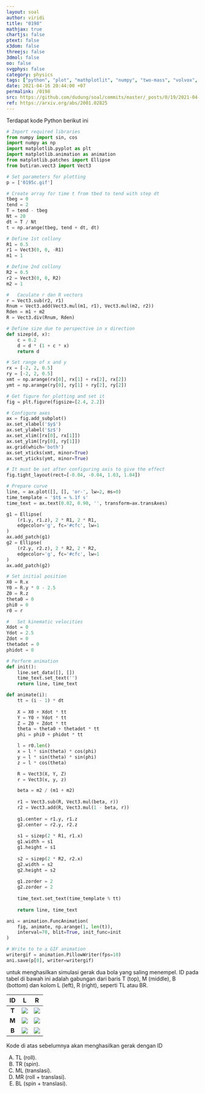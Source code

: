 ```yaml
---
layout: soal
author: viridi
title: "0198"
mathjax: true
chartjs: false
ptext: false
x3dom: false
threejs: false
3dmol: false
oo: false
svgphys: false
category: physics
tags: ["python", "plot", "mathplotlit", "numpy", "two-mass", "volvox", "ellipse", "fi3201", "2020-2"]
date: 2021-04-16 20:44:00 +07
permalink: /0198
src: https://github.com/dudung/soal/commits/master/_posts/0/19/2021-04-16-plot-two-mass-system-2.md
ref: https://arxiv.org/abs/2001.02825
---
```

Terdapat kode Python berikut ini

```python
# Import required libraries
from numpy import sin, cos
import numpy as np
import matplotlib.pyplot as plt
import matplotlib.animation as animation
from matplotlib.patches import Ellipse
from butiran.vect3 import Vect3

# Set parameters for plotting
p = ['0195c.gif']

# Create array for time t from tbed to tend with step dt
tbeg = 0
tend = 2
T = tend - tbeg
Nt = 20
dt = T / Nt
t = np.arange(tbeg, tend + dt, dt)

# Define 1st collony
R1 = 0.5
r1 = Vect3(0, 0, -R1)
m1 = 1

# Define 2nd collony
R2 = 0.5
r2 = Vect3(0, 0, R2)
m2 = 1

#	Caculate r dan R vectors
r = Vect3.sub(r2, r1)
Rnum = Vect3.add(Vect3.mul(m1, r1), Vect3.mul(m2, r2))
Rden = m1 + m2
R = Vect3.div(Rnum, Rden)

# Define size due to perspective in x direction
def sizep(d, x):
	c = 0.2
	d = d * (1 + c * x)
	return d

# Set range of x and y
rx = [-2, 2, 0.5]
ry = [-2, 2, 0.5]
xmt = np.arange(rx[0], rx[1] + rx[2], rx[2])
ymt = np.arange(ry[0], ry[1] + ry[2], ry[2])

# Get figure for plotting and set it
fig = plt.figure(figsize=[2.4, 2.2])

# Configure axes
ax = fig.add_subplot()
ax.set_xlabel('$y$')
ax.set_ylabel('$z$')
ax.set_xlim([rx[0], rx[1]])
ax.set_ylim([ry[0], ry[1]])
ax.grid(which='both')
ax.set_xticks(xmt, minor=True)
ax.set_yticks(ymt, minor=True)

# It must be set after configuring axis to give the effect
fig.tight_layout(rect=[-0.04, -0.04, 1.03, 1.04])

# Prepare curve
line, = ax.plot([], [], 'or-', lw=2, ms=0)
time_template = '$t$ = %.1f s'
time_text = ax.text(0.02, 0.90, '', transform=ax.transAxes)

g1 = Ellipse(
	(r1.y, r1.z), 2 * R1, 2 * R1,
	edgecolor='g', fc='#cfc', lw=1
)
ax.add_patch(g1)
g2 = Ellipse(
	(r2.y, r2.z), 2 * R2, 2 * R2,
	edgecolor='g', fc='#cfc', lw=1
)
ax.add_patch(g2)

# Set initial position
X0 = R.x
Y0 = R.y * 0 - 2.5
Z0 = R.z
theta0 = 0
phi0 = 0
r0 = r

#	Set kinematic velocities
Xdot = 0
Ydot = 2.5
Zdot = 0
thetadot = 0
phidot = 0

# Perform animation
def init():
	line.set_data([], [])
	time_text.set_text('')
	return line, time_text

def animate(i):
	tt = (i - 1) * dt
	
	X = X0 + Xdot * tt
	Y = Y0 + Ydot * tt
	Z = Z0 + Zdot * tt
	theta = theta0 + thetadot * tt
	phi = phi0 + phidot * tt

	l = r0.len()
	x = l * sin(theta) * cos(phi)
	y = l * sin(theta) * sin(phi)
	z = l * cos(theta)

	R = Vect3(X, Y, Z)
	r = Vect3(x, y, z)

	beta = m2 / (m1 + m2)
	
	r1 = Vect3.sub(R, Vect3.mul(beta, r))
	r2 = Vect3.add(R, Vect3.mul(1 - beta, r))
	
	g1.center = r1.y, r1.z
	g2.center = r2.y, r2.z
	
	s1 = sizep(2 * R1, r1.x)
	g1.width = s1
	g1.height = s1
	
	s2 = sizep(2 * R2, r2.x)
	g2.width = s2
	g2.height = s2
	
	g1.zorder = 2
	g2.zorder = 2
	
	time_text.set_text(time_template % tt)
	
	return line, time_text

ani = animation.FuncAnimation(
	fig, animate, np.arange(1, len(t)),
	interval=70, blit=True, init_func=init
)

# Write to to a GIF animation
writergif = animation.PillowWriter(fps=10)
ani.save(p[0], writer=writergif)
```

untuk menghasilkan simulasi gerak dua bola yang saling menempel. ID pada tabel di bawah ini adalah gabungan dari baris T (top), M (middle), B (bottom) dan kolom L (left), R (right), seperti TL atau BR.

 ID | L | R
:-: | :-: | :-:
**T** | ![]({{site.baseurl}}/assets/img/0/19/0195a.gif) | ![]({{site.baseurl}}/assets/img/0/19/0195b.gif)
**M** | ![]({{site.baseurl}}/assets/img/0/19/0195c.gif) | ![]({{site.baseurl}}/assets/img/0/19/0195d.gif)
**B** | ![]({{site.baseurl}}/assets/img/0/19/0195e.gif) | ![]({{site.baseurl}}/assets/img/0/19/0195f.gif)

Kode di atas sebelumnya akan menghasilkan gerak dengan ID

<ol type="A">
<li>TL (roll).
<li>TR (spin).
<li>ML (translasi).
<li>MR (roll + translasi).
<li>BL (spin + translasi).

